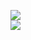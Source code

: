 [![](https://img.shields.io/badge/Made%20With-Github%20Spray-lightgrey.svg?style=for-the-badge&logo=github)](https://github.com/Annihil/github-spray#19110)  
[![](https://i.imgur.com/2DrTn0Z.gif)](https://github.com/Annihil/github-spray)